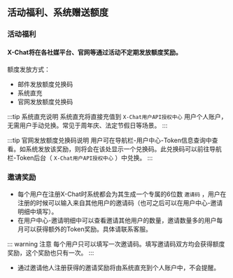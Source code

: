 ## 活动福利、系统赠送额度

### 活动福利

#### X-Chat将在各社媒平台、官网等通过活动不定期发放额度奖励。

额度发放方式：
- 邮件发放额度兑换码
- 系统直充
- 官网发放额度兑换码

:::tip 系统直充说明
系统直充将直接充值到 `X-Chat用户API授权中心` 用户个人账户，无需用户手动兑换。常见于周年庆、法定节假日等场景。
:::

:::tip 官网发放额度兑换码说明
用户可在导航栏-用户中心-Token信息查询中查看。如系统发放该奖励，则将会在该处显示一个兑换码。此兑换码可以前往导航栏-Token后台（ `X-Chat用户API授权中心` ）中兑换。
:::


### 邀请奖励

- 每个用户在注册X-Chat时系统都会为其生成一个专属的6位数 `邀请码` ，用户在注册的时候可以输入来自其他用户的邀请码（也可之后可以在用户中心-邀请明细中填写）。
- 在用户中心-邀请明细中可以查看邀请其他用户的数量，邀请数量多的用户每月可以获得额外的Token奖励。具体请联系客服。

::: warning 注意
每个用户只可以填写一次邀请码。填写邀请码双方均会获得额度奖励，这个奖励也只有一次。
:::


- 通过邀请他人注册获得的邀请奖励将由系统直充到个人账户中，不会提醒。